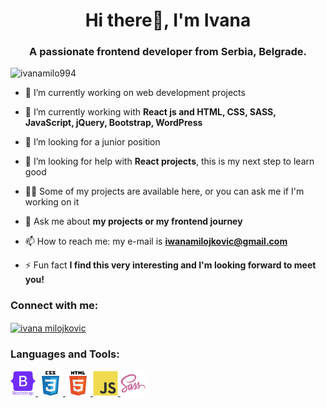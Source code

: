 <h1 align="center">Hi there👋, I'm Ivana</h1>
<h3 align="center">A passionate frontend developer from Serbia, Belgrade.</h3>

<p align="left"> <img src="https://komarev.com/ghpvc/?username=ivanamilo994&label=Profile%20views&color=0e75b6&style=flat" alt="ivanamilo994" /> </p>

- 🔭 I’m currently working on web development projects

- 🌱 I’m currently working with **React js and HTML, CSS, SASS, JavaScript, jQuery, Bootstrap, WordPress**

- 👯 I’m looking for a junior position

- 🤝 I’m looking for help with **React projects**, this is my next step to learn good

- 👨‍💻 Some of my projects are available here, or you can ask me if I'm working on it

- 💬 Ask me about **my projects or my frontend journey**

- 📫 How to reach me: my e-mail is **iwanamilojkovic@gmail.com**

- ⚡ Fun fact **I find this very interesting and I'm looking forward to meet you!**

<h3 align="left">Connect with me:</h3>
<p align="left">
<a href="https://linkedin.com/in/ivana milojkovic" target="blank"><img align="center" src="https://raw.githubusercontent.com/rahuldkjain/github-profile-readme-generator/master/src/images/icons/Social/linked-in-alt.svg" alt="ivana milojkovic" height="30" width="40" /></a>
</p>

<h3 align="left">Languages and Tools:</h3>
<p align="left"> <a href="https://getbootstrap.com" target="_blank" rel="noreferrer"> <img src="https://raw.githubusercontent.com/devicons/devicon/master/icons/bootstrap/bootstrap-plain-wordmark.svg" alt="bootstrap" width="40" height="40"/> </a> <a href="https://www.w3schools.com/css/" target="_blank" rel="noreferrer"> <img src="https://raw.githubusercontent.com/devicons/devicon/master/icons/css3/css3-original-wordmark.svg" alt="css3" width="40" height="40"/> </a> <a href="https://www.w3.org/html/" target="_blank" rel="noreferrer"> <img src="https://raw.githubusercontent.com/devicons/devicon/master/icons/html5/html5-original-wordmark.svg" alt="html5" width="40" height="40"/> </a> <a href="https://developer.mozilla.org/en-US/docs/Web/JavaScript" target="_blank" rel="noreferrer"> <img src="https://raw.githubusercontent.com/devicons/devicon/master/icons/javascript/javascript-original.svg" alt="javascript" width="40" height="40"/> </a> <a href="https://sass-lang.com" target="_blank" rel="noreferrer"> <img src="https://raw.githubusercontent.com/devicons/devicon/master/icons/sass/sass-original.svg" alt="sass" width="40" height="40"/> </a> </p>
